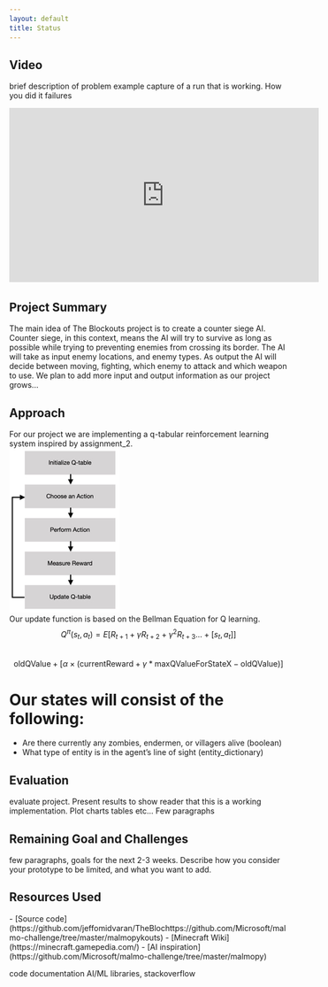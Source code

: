 ```yaml
---
layout: default
title: Status
---
```


## Video
brief description of problem
example capture of a run that is working. How you did it failures

<iframe width="560" height="315" src="https://www.youtube.com/embed/wnPaqCjGIgA" frameborder="0" allow="accelerometer; autoplay; encrypted-media; gyroscope; picture-in-picture" allowfullscreen></iframe>

## Project Summary
The main idea of The Blockouts project is to create a counter siege AI. Counter siege, in this context, means the AI will try to survive as long as possible while trying to preventing enemies from crossing its border. The AI will take as input enemy locations, and enemy types. As output the AI will decide between moving, fighting, which enemy to attack and which weapon to use. We plan to add more input and output information as our project grows...


## Approach
For our project we are implementing a q-tabular reinforcement learning system inspired by assignment_2. 
<br>
<img src="images/reinforcement_learning1.jpg">
<br>
Our update function is based on the Bellman Equation for Q learning. 
<br>
$$ Q^\pi(s_t, a_t) = E[R_{t+1} + \gamma R_{t+2} +  \gamma^2 R_{t+3}... + [s_t, a_t]] $$
<br>
$$ \text{oldQValue} + [\alpha \times (\text{currentReward} + \gamma * \text{maxQValueForStateX} - \text{oldQValue})] $$

# Our states will consist of the following:
<ul>
    <li>Are there currently any zombies, endermen, or villagers alive (boolean)</li>
    <li>What type of entity is in the agent’s line of sight (entity_dictionary)</li>
</ul>





## Evaluation 
evaluate project. Present results to show reader that this is a working implementation. Plot charts tables etc... Few paragraphs

## Remaining Goal and Challenges
few paragraphs, goals for the next 2-3 weeks. Describe how you consider your prototype to be limited, and what you want to add.



<h2>Resources Used</h2>
- [Source code](https://github.com/jeffomidvaran/TheBlochttps://github.com/Microsoft/malmo-challenge/tree/master/malmopykouts)
- [Minecraft Wiki](https://minecraft.gamepedia.com/)
- [AI inspiration](https://github.com/Microsoft/malmo-challenge/tree/master/malmopy)

code documentation
AI/ML libraries, stackoverflow